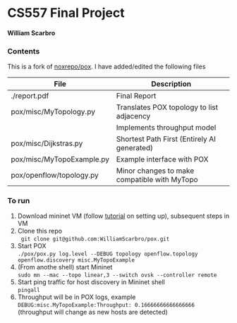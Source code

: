 # CS557 Final Project
#### William Scarbro

### Contents
This is a fork of <a href="https://github.com/noxrepo/pox">noxrepo/pox</a>. I have added/edited the following files

| File                      | Description                                  |
|---------------------------|----------------------------------------------|
| ./report.pdf              | Final Report                                 |
| pox/misc/MyTopology.py    | Translates POX topology to list adjacency    |
|                           | Implements throughput model                  |
| pox/misc/Dijkstras.py     | Shortest Path First (Entirely AI generated)  |
| pox/misc/MyTopoExample.py | Example interface with POX                   |
| pox/openflow/topology.py  | Minor changes to make compatible with MyTopo |


### To run
1. Download mininet VM (follow <a href="https://github.com/mininet/openflow-tutorial/wiki/Set-up-Virtual-Machine">tutorial</a> on setting up), subsequent steps in VM
2. Clone this repo <br> ``` git clone git@github.com:WilliamScarbro/pox.git```
3. Start POX <br> ``` ./pox/pox.py log.level --DEBUG topology openflow.topology openflow.discovery misc.MyTopoExample ```
4. (From anothe shell) start Mininet <br> ```sudo mn --mac --topo linear,3 --switch ovsk --controller remote```
5. Start ping traffic for host discovery in Mininet shell <br> ``` pingall ```
6. Throughput will be in POX logs, example <br> ``` DEBUG:misc.MyTopoExample:Throughput: 0.16666666666666666 ``` <br> (throughput will change as new hosts are detected)
